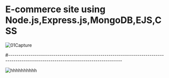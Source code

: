 # E-commerce site using Node.js,Express.js,MongoDB,EJS,CSS

![01Capture](https://user-images.githubusercontent.com/54984550/68975331-2c634b00-081d-11ea-9a75-11efc255b341.PNG)

#-------------------------------------------------------------------------------------------------------------------------------------

![hhhhhhhhhh](https://user-images.githubusercontent.com/54984550/68975382-4f8dfa80-081d-11ea-8495-adfd07dfc670.PNG)
